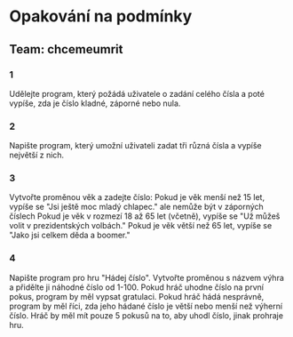 # Opakování na podmínky
## Team: chcemeumrit

### 1 
Udělejte program, který požádá uživatele o zadání celého čísla a poté vypíše, zda je číslo kladné, záporné nebo nula.

### 2
Napište program, který umožní uživateli zadat tři různá čísla a vypíše největší z nich.

### 3
Vytvořte proměnou věk a zadejte číslo:
Pokud je věk menší než 15 let, vypíše se "Jsi ještě moc mladý chlapec." ale nemůže být v záporných číslech
Pokud je věk v rozmezí 18 až 65 let (včetně), vypíše se "Už můžeš volit v prezidentských volbách."
Pokud je věk větší než 65 let, vypíše se "Jako jsi celkem děda a boomer."

### 4
Napište program pro hru "Hádej číslo". Vytvořte proměnou s názvem výhra a přidělte ji náhodné číslo od 1-100. Pokud hráč uhodne číslo na první pokus, program by měl vypsat gratulaci. Pokud hráč hádá nesprávně, program by měl říci, zda jeho hádané číslo je větší nebo menší než výherní číslo. Hráč by měl mít pouze 5 pokusů na to, aby uhodl číslo, jinak prohraje hru.